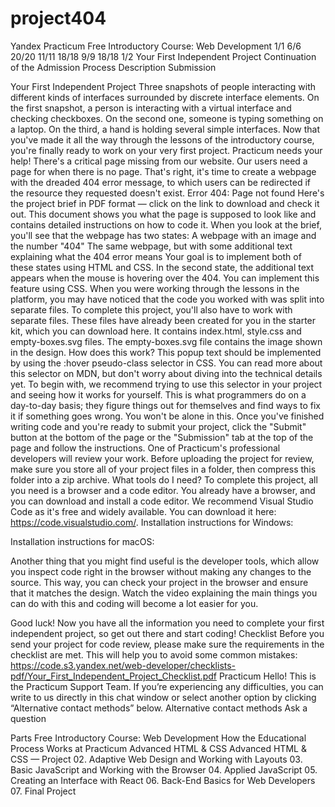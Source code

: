 # project404


Yandex
Practicum
Free Introductory Course: Web Development
1/1
6/6
20/20
11/11
18/18
9/9
18/18
1/2
Your First Independent Project
Continuation of the Admission Process
Description
Submission

Your First Independent Project
Three snapshots of people interacting with different kinds of interfaces surrounded by discrete interface elements. On the first snapshot, a person is interacting with a virtual interface and checking checkboxes. On the second one, someone is typing something on a laptop. On the third, a hand is holding several simple interfaces.
Now that you've made it all the way through the lessons of the introductory course, you're finally ready to work on your very first project.
Practicum needs your help! There's a critical page missing from our website. Our users need a page for when there is no page. That's right, it's time to create a webpage with the dreaded 404 error message, to which users can be redirected if the resource they requested doesn't exist.
Error 404: Page not found
Here's the project brief in PDF format — click on the link to download and check it out. This document shows you what the page is supposed to look like and contains detailed instructions on how to code it.
When you look at the brief, you'll see that the webpage has two states:
A webpage with an image and the number "404"
The same webpage, but with some additional text explaining what the 404 error means
Your goal is to implement both of these states using HTML and CSS. In the second state, the additional text appears when the mouse is hovering over the 404. You can implement this feature using CSS.
When you were working through the lessons in the platform, you may have noticed that the code you worked with was split into separate files. To complete this project, you'll also have to work with separate files. These files have already been created for you in the starter kit, which you can download here. It contains index.html, style.css and empty-boxes.svg files. The empty-boxes.svg file contains the image shown in the design.
How does this work?
This popup text should be implemented by using the :hover pseudo-class selector in CSS. You can read more about this selector on MDN, but don't worry about diving into the technical details yet. To begin with, we recommend trying to use this selector in your project and seeing how it works for yourself.
This is what programmers do on a day-to-day basis; they figure things out for themselves and find ways to fix it if something goes wrong. You won't be alone in this.
Once you've finished writing code and you're ready to submit your project, click the "Submit" button at the bottom of the page or the "Submission" tab at the top of the page and follow the instructions. One of Practicum's professional developers will review your work.
Before uploading the project for review, make sure you store all of your project files in a folder, then compress this folder into a zip archive.
What tools do I need?
To complete this project, all you need is a browser and a code editor. You already have a browser, and you can download and install a code editor. We recommend Visual Studio Code as it's free and widely available.
You can download it here: https://code.visualstudio.com/.
Installation instructions for Windows:

Installation instructions for macOS:

Another thing that you might find useful is the developer tools, which allow you inspect code right in the browser without making any changes to the source. This way, you can check your project in the browser and ensure that it matches the design. Watch the video explaining the main things you can do with this and coding will become a lot easier for you.

Good luck!
Now you have all the information you need to complete your first independent project, so get out there and start coding!
Checklist
Before you send your project for code review, please make sure the requirements in the checklist are met. This will help you to avoid some common mistakes: https://code.s3.yandex.net/web-developer/checklists-pdf/Your_First_Independent_Project_Checklist.pdf
Practicum
Hello! This is the Practicum Support Team. If you’re experiencing any difficulties, you can write to us directly in this chat window or select another option by clicking “Alternative contact methods” below.
Alternative contact methods
Ask a question

Parts
Free Introductory Course: Web Development
How the Educational Process Works at Practicum
Advanced HTML & CSS
Advanced HTML & CSS — Project
02. Adaptive Web Design and Working with Layouts
03. Basic JavaScript and Working with the Browser
04. Applied JavaScript
05. Creating an Interface with React
06. Back-End Basics for Web Developers
07. Final Project